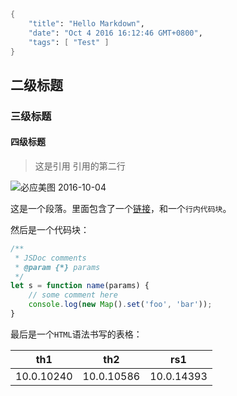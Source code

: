 ```meta
{
    "title": "Hello Markdown",
    "date": "Oct 4 2016 16:12:46 GMT+0800",
    "tags": [ "Test" ]
}
```

## 二级标题

### 三级标题

#### 四级标题

>这是引用
引用的第二行

![必应美图 2016-10-04](https://rocka.me/static/img/NASABahamas.jpg)

这是一个段落。里面包含了一个[链接](http://rocka.me)，和一个`行内代码块`。

然后是一个代码块：

```js
/**
 * JSDoc comments
 * @param {*} params
 */
let s = function name(params) {
    // some comment here
    console.log(new Map().set('foo', 'bar'));
}
```

最后是一个`HTML`语法书写的表格：

<table>
<thead>
<tr>
<th>th1</th>
<th>th2</th>
<th>rs1</th>
</tr>
</thead>
<tbody>
<tr>
<td>10.0.10240</td>
<td>10.0.10586</td>
<td>10.0.14393</td>
</tr>
</tbody>
</table>
